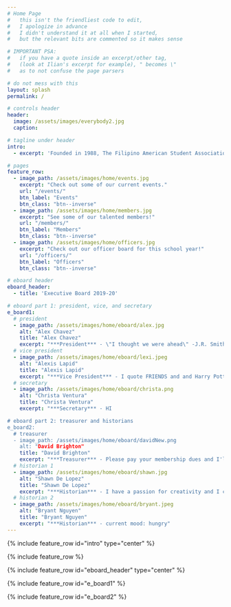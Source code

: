 ```yaml
---
# Home Page
#   this isn't the friendliest code to edit,
#   I apologize in advance
#   I didn't understand it at all when I started,
#   but the relevant bits are commented so it makes sense

# IMPORTANT PSA:
#   if you have a quote inside an excerpt/other tag,
#   (look at Ilian's excerpt for example), " becomes \"
#   as to not confuse the page parsers

# do not mess with this
layout: splash
permalink: /

# controls header
header:
  image: /assets/images/everybody2.jpg
  caption:

# tagline under header
intro:
  - excerpt: 'Founded in 1988, The Filipino American Student Association (FASA) is an organization formed to enhance interactions between Filipinos and other students, faculty, and staff of the Virginia Polytechnic Institute and State University through cultural, educational, and social activities.'

# pages
feature_row:
  - image_path: /assets/images/home/events.jpg
    excerpt: "Check out some of our current events."
    url: "/events/"
    btn_label: "Events"
    btn_class: "btn--inverse"
  - image_path: /assets/images/home/members.jpg
    excerpt: "See some of our talented members!"
    url: "/members/"
    btn_label: "Members"
    btn_class: "btn--inverse"
  - image_path: /assets/images/home/officers.jpg
    excerpt: "Check out our officer board for this school year!"
    url: "/officers/"
    btn_label: "Officers"
    btn_class: "btn--inverse"

# eboard header
eboard_header:
  - title: 'Executive Board 2019-20'

# eboard part 1: president, vice, and secretary
e_board1:
  # president
  - image_path: /assets/images/home/eboard/alex.jpg
    alt: "Alex Chavez"
    title: "Alex Chavez"
    excerpt: "***President*** - \"I thought we were ahead\" -J.R. Smith"
  # vice president
  - image_path: /assets/images/home/eboard/lexi.jpeg
    alt: "Alexis Lapid"
    title: "Alexis Lapid"
    excerpt: "***Vice President*** - I quote FRIENDS and and Harry Potter a lot"
  # secretary
  - image_path: /assets/images/home/eboard/christa.png
    alt: "Christa Ventura"
    title: "Christa Ventura"
    excerpt: "***Secretary*** - HI

# eboard part 2: treasurer and historians
e_board2:
  # treasurer
  - image_path: /assets/images/home/eboard/davidNew.png
    alt: "David Brighton"
    title: "David Brighton"
    excerpt: "***Treasurer*** - Please pay your membership dues and I'll tell you anything you wanna know!"
  # historian 1
  - image_path: /assets/images/home/eboard/shawn.jpg
    alt: "Shawn De Lopez"
    title: "Shawn De Lopez"
    excerpt: "***Historian*** - I have a passion for creativity and I can’t wait to use it through my position on the FASA officer board!"
  # historian 2
  - image_path: /assets/images/home/eboard/bryant.jpeg
    alt: "Bryant Nguyen"
    title: "Bryant Nguyen"
    excerpt: "***Historian*** - current mood: hungry"
---
```


{% include feature_row id="intro" type="center" %}

{% include feature_row %}

{% include feature_row id="eboard_header" type="center" %}

{% include feature_row id="e_board1" %}

{% include feature_row id="e_board2" %}
